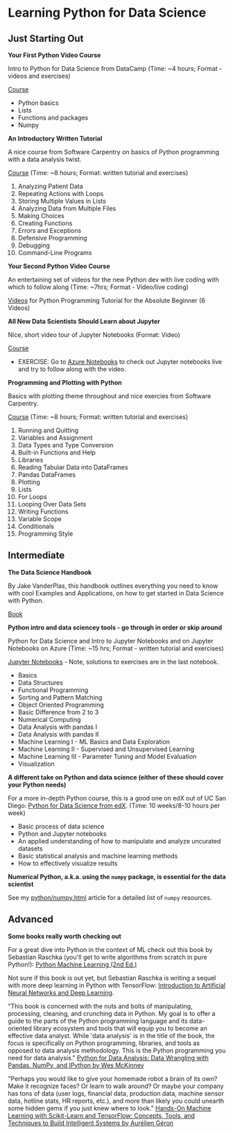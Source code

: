 # Learning Python for Data Science

## Just Starting Out

**Your First Python Video Course**

Intro to Python for Data Science from DataCamp (Time:  ~4 hours; Format - videos and exercises)

[Course](https://www.datacamp.com/courses/intro-to-python-for-data-science)

  * Python basics
  * Lists
  * Functions and packages
  * Numpy

**An Introductory Written Tutorial**

A nice course from Software Carpentry on basics of Python programming with a data analysis twist.

[Course](http://swcarpentry.github.io/python-novice-inflammation/) (Time:  ~8 hours; Format:  written tutorial and exercises)

1. Analyzing Patient Data
2. Repeating Actions with Loops
3. Storing Multiple Values in Lists
4. Analyzing Data from Multiple Files
5. Making Choices
6. Creating Functions
7. Errors and Exceptions
8. Defensive Programming
9. Debugging
10. Command-Line Programs


**Your Second Python Video Course**

An entertaining set of videos for the new Python dev with live coding with which to follow along (Time:  ~7hrs; Format - Video/live coding)

[Videos](https://www.youtube.com/playlist?list=PLwyVx3OgslBW6nIh-g62ZxD5LwmAsG4e5) for Python Programming Tutorial for the Absolute Beginner (6 Videos)

**All New Data Scientists Should Learn about Jupyter**

Nice, short video tour of Jupyter Notebooks (Format:  Video)

[Course](https://www.youtube.com/watch?v=jZ952vChhuI)

  * EXERCISE: Go to [Azure Notebooks](https://notebooks.azure.com) to check out Jupyter notebooks live and try to follow along with the video.

**Programming and Plotting with Python**

Basics with plotting theme throughout and nice exercies from Software Carpentry.

[Course](http://swcarpentry.github.io/python-novice-gapminder/) (Time: ~8 hours; Format:  written tutorial and exercises)

1. Running and Quitting
2. Variables and Assignment
3. Data Types and Type Conversion
4. Built-in Functions and Help
6. Libraries
7. Reading Tabular Data into DataFrames
8. Pandas DataFrames
9. Plotting
11. Lists
12. For Loops
13. Looping Over Data Sets
14. Writing Functions
15. Variable Scope
17. Conditionals
18. Programming Style

## Intermediate

**The Data Science Handbook**

By Jake VanderPlas, this handbook outlines everything you need to know with cool Examples and Applications, on how to get started in Data Science with Python.

[Book](https://jakevdp.github.io/PythonDataScienceHandbook/)

**Python intro and data sciencey tools - go through in order or skip around**

Python for Data Science and Intro to Jupyter Notebooks and on Jupyter Notebooks on Azure (Time:  ~15 hrs; Format - written tutorial and exercises)

[Jupyter Notebooks](https://notebooks.azure.com/rheartpython/libraries/PythonDS101) - Note, solutions to exercises are in the last notebook.

* Basics
* Data Structures
* Functional Programming
* Sorting and Pattern Matching
* Object Oriented Programming
* Basic Difference from 2 to 3
* Numerical Computing
* Data Analysis with pandas I
* Data Analysis with pandas II
* Machine Learning I - ML Basics and Data Exploration
* Machine Learning II - Supervised and Unsupervised Learning
* Machine Learning III - Parameter Tuning and Model Evaluation
* Visualization

**A different take on Python and data science (either of these should cover your Python needs)**

For a more in-depth Python course, this is a good one on edX out of UC San Diego:  [Python for Data Science from edX](https://www.edx.org/course/python-data-science-uc-san-diegox-dse200x).  (Time:  10 weeks/8-10 hours per week)

* Basic process of data science
* Python and Jupyter notebooks
* An applied understanding of how to manipulate and analyze uncurated datasets
* Basic statistical analysis and machine learning methods
* How to effectively visualize results

**Numerical Python, a.k.a. using the `numpy` package, is essential for the data scientist**

See my [python/numpy.html](python/numpy) article for a detailed list of `numpy` resources.

## Advanced

**Some books really worth checking out**

For a great dive into Python in the context of ML check out this book by Sebastian Raschka (you'll get to write algorithms from scratch in pure Python!): [Python Machine Learning (2nd Ed.)](https://github.com/rasbt/python-machine-learning-book-2nd-edition)

Not sure if this book is out yet, but Sebastian Raschka is writing a sequel with more deep learning in Python with TensorFlow: [Introduction to Artificial Neural Networks and Deep Learning](https://leanpub.com/ann-and-deeplearning).

"This book is concerned with the nuts and bolts of manipulating, processing, cleaning, and crunching data in Python. My goal is to offer a guide to the parts of the Python programming language and its data-oriented library ecosystem and tools that will equip you to become an effective data analyst. While 'data analysis' is in the title of the book, the focus is specifically on Python programming, libraries, and tools as opposed to data analysis methodology. This is the Python programming you need for data analysis."  [Python for Data Analysis: Data Wrangling with Pandas, NumPy, and IPython by Wes McKinney](https://www.amazon.com/Python-Data-Analysis-Wrangling-IPython/dp/1491957662/)

"Perhaps you would like to give your homemade robot a brain of its own? Make it recognize faces? Or learn to walk around? Or maybe your company has tons of data (user logs, financial data, production data, machine sensor data, hotline stats, HR reports, etc.), and more than likely you could unearth some hidden gems if you just knew where to look." [Hands-On Machine Learning with Scikit-Learn and TensorFlow: Concepts, Tools, and Techniques to Build Intelligent Systems by Aurélien Géron](https://www.amazon.com/Hands-Machine-Learning-Scikit-Learn-TensorFlow/dp/1491962291)